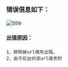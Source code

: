 ### 错误信息如下：
![title](https://i.loli.net/2019/12/03/9UDP5r3LuBz6cHj.png)
#### 出错原因：
	1、排除掉url填写出错。
 	2、由于后台对该url请求的